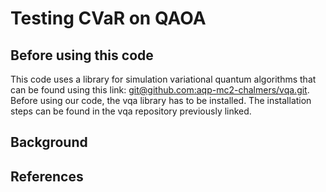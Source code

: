
# Testing CVaR on QAOA
## Before using this code
This code uses a library for simulation variational quantum algorithms that can be found using this link: [git@github.com:aqp-mc2-chalmers/vqa.git](https://github.com/aqp-mc2-chalmers/vqa.git). 
Before using our code, the vqa library has to be installed. The installation steps can be found in the vqa repository previously linked.


## Background



## References
